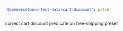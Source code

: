 ```yaml
---
'@commercetools-test-data/cart-discount': patch
---
```


correct cart discount predicate on free-shipping preset
